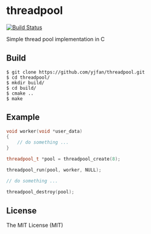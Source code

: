 # threadpool
[![Build Status](https://travis-ci.org/yjfan/threadpool.svg?branch=master)](https://travis-ci.org/yjfan/threadpool)

Simple thread pool implementation in C

## Build
```
$ git clone https://github.com/yjfan/threadpool.git
$ cd threadpool/
$ mkdir build/
$ cd build/
$ cmake ..
$ make
```

## Example
```cpp
void worker(void *user_data)
{
    // do something ...
}
```

```cpp
threadpool_t *pool = threadpool_create(8);

threadpool_run(pool, worker, NULL);

// do something ...

threadpool_destroy(pool);
```

## License
The MIT License (MIT)
